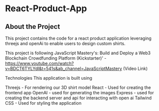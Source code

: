# React-Product-App

## About the Project
This project contains the code for a react product application leveraging threejs and openAi to enable users to design custom shirts.

This project is following JavaScript Mastery's: Build and Deploy a Web3 Blockchain Crowdfunding Platform (Kickstarter)' - https://www.youtube.com/watch?v=BDCT6TYLYdI&t=541s&ab_channel=JavaScriptMastery (Video Link)

Technologies
This application is built using

Threejs - For rendering our 3D shirt model
React - Used for creating the frontend app
OpenAI - used for generating the images
Express - used for creating the backend server and api for interacting with open ai
Tailwind CSS - Used for styling the application
